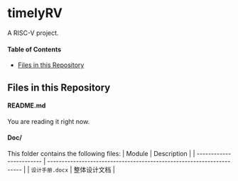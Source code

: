 # timelyRV
A RISC-V project.


#### Table of Contents

- [Files in this Repository](#files-in-this-repository)


Files in this Repository
------------------------

#### README.md

You are reading it right now.

#### Doc/

This folder contains the following files:
| Module                   | Description                                                           |
| ------------------------ | --------------------------------------------------------------------- |
| `设计手册.docx`           | 整体设计文档                                                           |